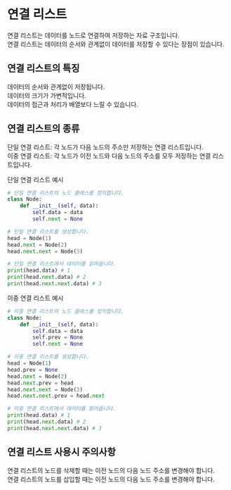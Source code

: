 <h1>연결 리스트</h1>

연결 리스트는 데이터를 노드로 연결하여 저장하는 자료 구조입니다.<br/>
연결 리스트는 데이터의 순서와 관계없이 데이터를 저장할 수 있다는 장점이 있습니다.<br/>

<h2>연결 리스트의 특징</h2>

데이터의 순서와 관계없이 저장됩니다.<br/>
데이터의 크기가 가변적입니다.<br/>
데이터의 접근과 처리가 배열보다 느릴 수 있습니다.<br/>

<h2>연결 리스트의 종류</h2>

단일 연결 리스트: 각 노드가 다음 노드의 주소만 저장하는 연결 리스트입니다.<br/>
이중 연결 리스트: 각 노드가 이전 노드와 다음 노드의 주소를 모두 저장하는 연결 리스트입니다.<br/>

단일 연결 리스트 예시

```Python
# 단일 연결 리스트의 노드 클래스를 정의합니다.
class Node:
    def __init__(self, data):
        self.data = data
        self.next = None

# 단일 연결 리스트를 생성합니다.
head = Node(1)
head.next = Node(2)
head.next.next = Node(3)

# 단일 연결 리스트에서 데이터를 읽어옵니다.
print(head.data) # 1
print(head.next.data) # 2
print(head.next.next.data) # 3

```

이중 연결 리스트 예시

```Python
# 이중 연결 리스트의 노드 클래스를 정의합니다.
class Node:
    def __init__(self, data):
        self.data = data
        self.prev = None
        self.next = None

# 이중 연결 리스트를 생성합니다.
head = Node(1)
head.prev = None
head.next = Node(2)
head.next.prev = head
head.next.next = Node(3)
head.next.next.prev = head.next

# 이중 연결 리스트에서 데이터를 읽어옵니다.
print(head.data) # 1
print(head.next.data) # 2
print(head.next.next.data) # 3
```

<h2>연결 리스트 사용시 주의사항</h2>

연결 리스트의 노드를 삭제할 때는 이전 노드의 다음 노드 주소를 변경해야 합니다.<br/>
연결 리스트의 노드를 삽입할 때는 이전 노드의 다음 노드 주소를 변경해야 합니다.<br/>
